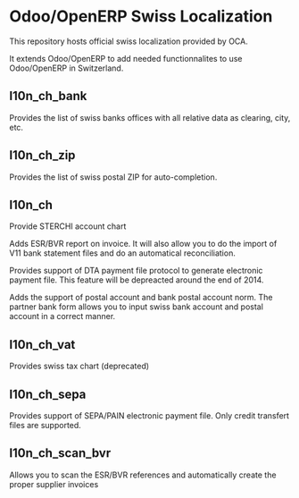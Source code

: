 Odoo/OpenERP Swiss Localization
===============================

This repository hosts official swiss localization provided by OCA.

It extends Odoo/OpenERP to add needed functionnalites to use Odoo/OpenERP in Switzerland.


l10n_ch_bank
------------

Provides the list of swiss banks offices with all relative data as clearing, city, etc.


l10n_ch_zip
-----------

Provides the list of swiss postal ZIP for auto-completion.


l10n_ch
-------
Provide STERCHI account chart

Adds ESR/BVR report on invoice. It will also allow you to do the import of V11 bank statement files and do an automatical reconciliation.

Provides support of DTA payment file protocol to generate electronic payment file.
This feature will be depreacted around the end of 2014.

Adds the support of postal account and bank postal account norm.
The partner bank form allows you to input swiss bank account and postal account in a correct manner.


l10n_ch_vat
-----------

Provides swiss tax chart (deprecated)


l10n_ch_sepa
------------

Provides support of SEPA/PAIN electronic payment file.
Only credit transfert files are supported.


l10n_ch_scan_bvr
----------------

Allows you to scan the ESR/BVR references and automatically create the proper supplier invoices

